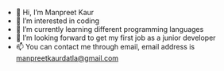 - 👋 Hi, I’m Manpreet Kaur
- 👀 I’m interested in coding
- 🌱 I’m currently learning different programming languages
- 💞️ I’m looking forward to get my first job as a junior developer
- 📫 You can contact me through email, email address is manpreetkaurdatla@gmail.com
